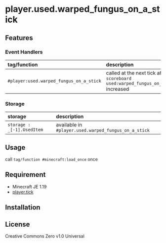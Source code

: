 player.used.warped_fungus_on_a_stick
==

## Features

### Event Handlers

|tag/function|description|
|:--|:--|
|`#player:used.warped_fungus_on_a_stick`|called at the next tick after `scoreboard used:warped_fungus_on_a_stick` increased|

### Storage

|storage|description|
|:--|:--|
|`storage : _[-1].UsedItem`|available in `#player.used.warped_fungus_on_a_stick`|

## Usage

call `tag/function #minecraft:load_once` once

## Requirement

- Minecraft JE 1.19
- [player.tick](https://github.com/a-happin/player-datapacks/tree/master/10.player.tick)

## Installation

## License
Creative Commons Zero v1.0 Universal
